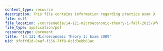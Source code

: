 ```yaml
---
content_type: resource
description: This file contains information regarding practice exam 9.
file: null
file_location: /coursemedia/14-121-microeconomic-theory-i-fall-2015/9fdffd2d04aff1567ff86c1d3ebb68ac_MIT14_121F15_pexamf09.pdf
file_type: application/pdf
resourcetype: Document
title: '14.121 Microeconomic Theory I: Exam 2009'
uid: 9fdffd2d-04af-f156-7ff8-6c1d3ebb68ac
---
```

